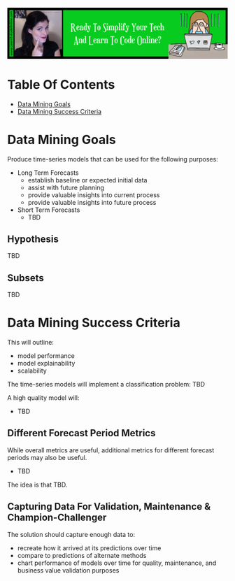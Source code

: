 <a href='https://www.learntocodeonline.com/'>![Learn To Code Online By Clicking Here](../../../../Images/learn-to-code-online.png?raw=true "Learn To Code Online")</a>

# Table Of Contents

- [Data Mining Goals](#Data-Mining-Goals)
- [Data Mining Success Criteria](#Data-Mining-Success-Criteria)

# Data Mining Goals

Produce time-series models that can be used for the following purposes:

- Long Term Forecasts
    - establish baseline or expected initial data
    - assist with future planning
    - provide valuable insights into current process
    - provide valuable insights into future process
- Short Term Forecasts
    - TBD

## Hypothesis

TBD

## Subsets

TBD

# Data Mining Success Criteria

This will outline:
- model performance
- model explainability
- scalability

The time-series models will implement a classification problem:
    TBD

A high quality model will:
- TBD

## Different Forecast Period Metrics

While overall metrics are useful, additional metrics for different forecast periods may also be useful.
- TBD

The idea is that TBD.

## Capturing Data For Validation, Maintenance & Champion-Challenger

The solution should capture enough data to:
- recreate how it arrived at its predictions over time
- compare to predictions of alternate methods
- chart performance of models over time for quality, maintenance, and business value validation purposes 